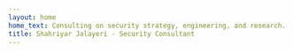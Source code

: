 ```yaml
---
layout: home
home_text: Consulting on security strategy, engineering, and research.
title: Shahriyar Jalayeri - Security Consultant
---
```

